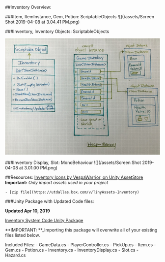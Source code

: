 ##Inventory Overview:


###Item, ItemInstance, Gem, Potion: ScriptableObjects
![](/assets/Screen Shot 2019-04-08 at 3.04.41 PM.png)

###Inventory, Inventory Objects: ScriptableObjects

![Inventory Scriptable Objects](/assets/IMG_3136.JPG)

###Inventory Display, Slot: MonoBehaviour
![](/assets/Screen Shot 2019-04-08 at 3.01.00 PM.png)


##Resources:
[Inventory Icons by VespaWarrior, on Unity AssetStore](http://www.vespawarrior.com/portfolio/)
**Important:** _Only import assets used in your project_

    - [zip file](https://utdallas.box.com/v/TinyAssets-Inventory)
    

###Unity Package with Updated Code files:

**Updated Apr 10, 2019**

[Inventory System Code Unity Package](https://utdallas.box.com/v/InventorySystem-Code)

**IMPORTANT: **_Importing this package will overwrite all of your existing files listed below.



Included Files: 
    - GameData.cs
    - PlayerController.cs
    - PickUp.cs
    - Item.cs
    - Gem.cs
    - Potion.cs
    - Inventory.cs
    - InventoryDisplay.cs
    - Slot.cs
    - Hazard.cs